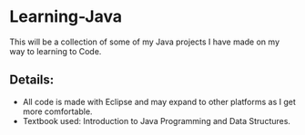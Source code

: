 # Learning-Java
This will be a collection of some of my Java projects I have made on my way to learning to Code.

## Details:
- All code is made with Eclipse and may expand to other platforms as I get more comfortable.
- Textbook used: Introduction to Java Programming and Data Structures.
  
